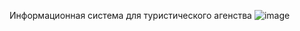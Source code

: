 Информационная система для туристического агенства 
![image](https://github.com/user-attachments/assets/6018d2f5-3949-46f2-84de-50d162cc8764)
